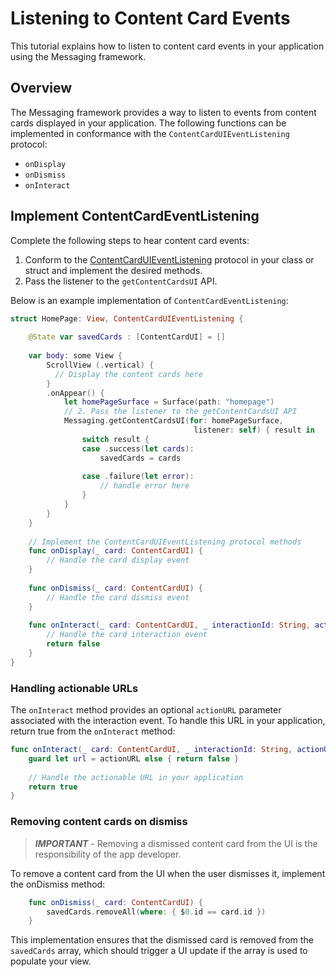 # Listening to Content Card Events

This tutorial explains how to listen to content card events in your application using the Messaging framework.

## Overview

The Messaging framework provides a way to listen to events from content cards displayed in your application. The following functions can be implemented in conformance with the `ContentCardUIEventListening` protocol:

- `onDisplay`
- `onDismiss`
- `onInteract`

## Implement ContentCardEventListening

Complete the following steps to hear content card events:

1. Conform to the [ContentCardUIEventListening](../public-classes/contentcarduieventlistening.md) protocol in your class or struct and implement the desired methods.
1. Pass the listener to the `getContentCardsUI` API.

Below is an example implementation of `ContentCardEventListening`:

```swift
struct HomePage: View, ContentCardUIEventListening {
    
    @State var savedCards : [ContentCardUI] = []
    
    var body: some View {
        ScrollView (.vertical) {
          // Display the content cards here
        }
        .onAppear() {
            let homePageSurface = Surface(path: "homepage")
            // 2. Pass the listener to the getContentCardsUI API
            Messaging.getContentCardsUI(for: homePageSurface,
                                         listener: self) { result in
                switch result {
                case .success(let cards):
                    savedCards = cards
                    
                case .failure(let error):
                    // handle error here                    
                }
            }
        }
    }
    
    // Implement the ContentCardUIEventListening protocol methods
    func onDisplay(_ card: ContentCardUI) {
        // Handle the card display event
    }
    
    func onDismiss(_ card: ContentCardUI) {
        // Handle the card dismiss event
    }
    
    func onInteract(_ card: ContentCardUI, _ interactionId: String, actionURL: URL?) -> Bool {
        // Handle the card interaction event
        return false
    }
}
```

### Handling actionable URLs

The `onInteract` method provides an optional `actionURL` parameter associated with the interaction event. To handle this URL in your application, return true from the `onInteract` method:

```swift
func onInteract(_ card: ContentCardUI, _ interactionId: String, actionURL: URL?) -> Bool {
    guard let url = actionURL else { return false }
    
    // Handle the actionable URL in your application
    return true
}
```

### Removing content cards on dismiss

> *__IMPORTANT__* - Removing a dismissed content card from the UI is the responsibility of the app developer.

To remove a content card from the UI when the user dismisses it, implement the onDismiss method:

```swift
    func onDismiss(_ card: ContentCardUI) {
        savedCards.removeAll(where: { $0.id == card.id })
    }
```

This implementation ensures that the dismissed card is removed from the `savedCards` array, which should trigger a UI update if the array is used to populate your view.
